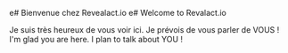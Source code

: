 e# Bienvenue chez Revealact.io
e# Welcome to Revalact.io

Je suis très heureux de vous voir ici. Je prévois de vous parler de VOUS !
I'm glad you are here. I plan to talk about YOU !
